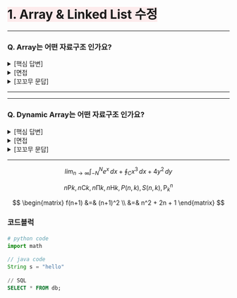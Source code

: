 
# <span style="background-color: #FDEBEC">1. Array & Linked List 수정</span>


---


### Q. Array는 어떤 자료구조 인가요?


<details>
  <summary>[핵심 답변]</summary>


Array는 연관된 data를 **메모리상에 연속적이며 순차적**으로 **미리 할당된 크기**만큼 저장하는 자료구조 입니다.



  </details>


<details>
  <summary>[면접 </summary>


> 💡 Array에 관한 질문을 할 때에는 매우 높은 확률로 Linked List에 대한 질문도 나오게 됩니다. 따라서 Array의 다양한 특징 중에서 Linked List와 비교가 되는 특성들을 위주로 대답을 하게 되면 편하게 풀어나갈 수 있습니다!   
> Array와 Linked List의 가장 큰 차이점은 메모리에 저장되는 방식과 이에 따른 operation의 연산 속도(time complexity) 입니다. 이를 유념해서 공부해 가시면 좋은 답변을 하실 수 있습니다. 


### Array의 특징

- 고정된 저장 공간(fixed-size)
- 순차적인 데이터 저장(order)

Array의 장점은 lookup과 append가 빠르다는 것입니다. 따라서 조회를 자주 해야되는 작업에서는 Array 자료구조를 많이 씁니다.


Array의 단점은 fixed-size 특성상 선언시에 Array의 크기를 미리 정해야 된다는 것입니다. 이는 메모리 낭비나 추가적인 overhead가 발생할 수 있습니다.


### 시간복잡도


|              | Array  |
| ------------ | ------ |
| access       | $O(1)$ |
| append       | $O(1)$ |
| 마지막 원소delete | $O(1)$ |
| insertion    | $O(n)$ |
| deletion     | $O(n)$ |
| search       | $O(n)$ |



  </details>


<details>
  <summary>[꼬꼬무 문답]</summary>


Q) 미리 예상한 것보다 더 많은 수의 data를 저장하느라 Array의 size를 넘어서게 됐습니다. 이 때, 어떻게 해결할 수 있을까요?


	**[핵심 답변]**


	 기존의 size보다 더 큰 Array를 선언하여 데이터를 옮겨 할당합니다. 모든 데이터를 옮겼다면 기존 Array는 메모리에서 삭제하면 됩니다. 이런식으로 동적으로 배열의 크기를 조절하는 자료구조를 Dynamic array라고 합니다.


	 또 다른 방법으로는, size를 예측하기 쉽지 않다면 Array대신 Linked list를 사용함으로써 데이터가 추가될 때마다 메모리공간을 할당받는 방식을 사용하면 됩니다.



  </details>


---


---


### Q. Dynamic Array는 어떤 자료구조 인가요?


<details>
  <summary>[핵심 답변]</summary>


Array의 경우 size가 고정되었기 때문에 선언시에 설정한 size보다 많은 갯수의 data가 추가되면 저장할 수 없습니다. 이에 반해 Dynamic Array는 저장공간이 가득 차게 되면 resize를 하여 유동적으로 size를 조절하여 데이터를 저장하는 자료구조 입니다.



  </details>


<details>
  <summary>[면접 </summary>


> 💡 Array의 특징중에 fixed-size의 한계점을 보완하고자 고안된 자료구조인 Dynamic Array에 대해서 면접을 위해 깊게 공부하실 내용은 크게 두 가지 입니다.  
> 1. resize를 하는 방식  
> 2. 데이터 추가(append)할 때의 시간복잡도


### Dynamic Array


![](https://raw.githubusercontent.com/encoreKwang/PullRequestTest/master/categoryNameTEST2/imgs/Array_20230519-03%3A00%3A46_1.png)


Dynamic Array는 size를 자동적으로 resizing을 하는 Array입니다. 기존에 고정된 size를 가진 Static Array의 한계점을 보안하고자 고안되었습니다. Dynamic Array는 data를 계속 추가하다가 기존에 할당된 memory를 초과하게 되면, size를 늘린 배열을 선언하고 그곳으로 모든 데이터를 옮김으로써 늘어난 크기의 size를 가진 배열이 됩니다. 이를 resize라고 합니다. 이로써 새로운 data를 저장할 수 있게 됩니다. 따라서 Dynamic Array는 size를 미리 고민할 필요없다는 장점이 있습니다.


 resizing 을 하는 방법은 여러 가지가 있는데, 대표적으로 기존 Array size의 2배 size를 할당하는 doubling이 있습니다. 


### Doubling


resize의 대표적인 방법으로는 Doubling이 있습니다. 데이터를 추가(append $O(1)$) 하다가 메모리를 초과하게 되면 기존 배열의size보다 두배 큰 배열을 선언하고 데이터를 일일이 옮기는(n개의 데이터를 일일이 옮겨야 하므로 $O(n)$ ) 방법입니다. 


![](https://raw.githubusercontent.com/encoreKwang/PullRequestTest/master/categoryNameTEST2/imgs/Array_20230519-03%3A00%3A46_2.png)


### 분할상환 시간복잡도 Amortized time complexity


Dynamic array에 데이터를 추가할 때마다 $O(1)$의 시간이 걸리게 됩니다. → 추가를 하다가 미리 선언된 size를 넘어서는 순간에 resize를 하게 됩니다. → 이 때는 일일이 데이터를 모두 옮겨야 되기 때문에 이 때만큼은$O(n)$의 시간이 걸리게 됩니다. 


그렇다면 결과적으로 append의 시간복잡도는 $O(1)$일까요 아니면 $O(n)$일까요?


append의 총 과정을 살펴보면 데이터를 마지막 인덱스에 추가하는($O(1)$)작업이 대다수이고, size를 넘어설 때는 size를 두 배 늘리고 데이터를 일일이 옮기는 과정 (resize $O(n)$)이 아주 가끔 발생합니다. 결론부터 말하자면 append의 전체적인 시간복잡도는 $O(1)$입니다. 좀 더 정확히 말하면 **amortized** $O(1)$이라고 부릅니다.


쉽게 설명하자면 가끔 발생하는 O(n)의 resize하는 시간을, 자주 발생하는 O(1)의 작업들이 분담해서 나눠 가짐으로써 전체적으로 O(1)의 시간이 걸린다고 생각하시면 됩니다.



  </details>


<details>
  <summary>[꼬꼬무 문답]</summary>


Q) Dynamic Array를 Linked list와 비교하여 장단점을 설명해 주세요.


	**[핵심 답변]**


	Linked List와 비교했을 때, Dynamic Array의 장점은

	- 데이터 접근과 할당이 $O(1)$로 굉장히 빠릅니다. 이는 index 접근하는 방법이 산술적인 연산 [배열 첫 data의 주소값] + [offset]으로 이루어져 있긴 때문입니다. (randam access)
	- Dynamic Array의 맨 뒤에 데이터를 추가하거나 삭제하는 것이 상대적으로 빠릅니다.($O(1)$)

	Linked List와 비교했을 때, Dynamic Array의 단점은

	- Dynamic Array의 맨 끝이 아닌 곳에 data를 insert or remove할 때, 느린 편입니다($O(n)$).  느린 이유는 메모리상에서 연속적으로 데이터들이 저장되어 있기 때문에, 데이터를 추가 삭제할 때 뒤에 있는 data들을 모두 한칸씩 shift 해야되기 때문입니다.
	- resize를 해야할 때, 예상치 못하게 현저히 낮은 performance가 발생합니다.
	- resize에 시간이 많이 걸리므로 필요한 것 이상 memory공간을 할당받습니다. 따라서 사용하지 않고 있는 낭비되는 메모리공간이 발생합니다.


  </details>


---


$$
lim_{n \to \infty} \int_{-N}^{N} e^x\, dx + \oint_{C} x^3\, dx + 4y^2\, dy
$$


$$
{n}\mathrm{P}{k} ,{n}\mathrm{C}{k} , {n}\mathrm{\Pi}{k},{n}\mathrm{H}{k}, P(n,k), S(n,k),\mathrm{P}_{k}^{n}
$$


$$
\begin{matrix}
f(n+1) &=& (n+1)^2 \\ &=& n^2 + 2n + 1
\end{matrix}
$$


### 코드블럭


```python
# python code
import math
```


```java
// java code
String s = "hello"
```


```sql
// SQL
SELECT * FROM db;
```

